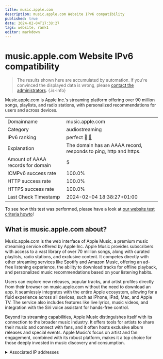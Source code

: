 ```yaml
---
title: music.apple.com
description: music.apple.com Website IPv6 compatibility
published: true
date: 2024-02-04T17:38:27
tags: website, rank1
editor: markdown
---
```


# music.apple.com Website IPv6 compatibility

> The results shown here are accumulated by automation. If you're convinced the displayed data is wrong, please [contact the administrators](/howto/chat). 
{.is-info}

Music.apple.com is Apple Inc.'s streaming platform offering over 90 million songs, playlists, and radio stations, with personalized recommendations for users and across devices.


|   |   |
| - | - |
| Domainname | music.apple.com
| Category | audiostreaming |
| IPv6 ranking | perfect :1st_place_medal: [🔗](/howto/ranking) |
| Explanation | The domain has an AAAA record, responds to ping, http and https. |
| Amount of AAAA records for domain | 5 |
| ICMPv6 success rate | 100.0%|
| HTTP success rate | 100.0% |
| HTTPS success rate | 100.0% |
| Last Check Timestamp | 2024-02-04 18:38:27+01:00 |

To see how this test was performed, please have a look at [our website test criteria howto](/howto/testcriteria/website)!


## What is music.apple.com about?
Music.apple.com is the web interface of Apple Music, a premium music streaming service offered by Apple Inc. Apple Music provides subscribers with access to a vast library of over 70 million songs, along with curated playlists, radio stations, and exclusive content. It competes directly with other streaming services like Spotify and Amazon Music, offering an ad-free listening experience, the ability to download tracks for offline playback, and personalized music recommendations based on your listening habits.

Users can explore new releases, popular tracks, and artist profiles directly from their browser on music.apple.com without the need to download an app. It seamlessly integrates with the entire Apple ecosystem, allowing for a fluid experience across all devices, such as iPhone, iPad, Mac, and Apple TV. The service also includes features like live lyrics, music videos, and integration with the Siri voice assistant for hands-free control.

Beyond its streaming capabilities, Apple Music distinguishes itself with its connection to the broader music industry. It offers tools for artists to share their music and connect with fans, and it often hosts exclusive album releases and special events. Apple Music's focus on artist and fan engagement, combined with its robust platform, makes it a top choice for those deeply invested in music discovery and consumption.



<details>
<summary>Associated IP addresses</summary>

2a02:26f0:3500:583::2a1

2a02:26f0:3500:595::2a1

2a02:26f0:3500:58b::2a1

2a02:26f0:3500:599::2a1

2a02:26f0:3500:58f::2a1

</details>

